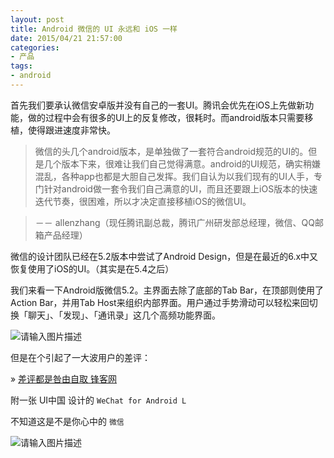 ```yaml
---
layout: post
title: Android 微信的 UI 永远和 iOS 一样
date: 2015/04/21 21:57:00
categories:
- 产品
tags:
- android
---
```


首先我们要承认微信安卓版并没有自己的一套UI。腾讯会优先在iOS上先做新功能，做的过程中会有很多的UI上的反复修改，很耗时。而android版本只需要移植，使得跟进速度非常快。

> 微信的头几个android版本，是单独做了一套符合android规范的UI的。但是几个版本下来，很难让我们自己觉得满意。android的UI规范，确实稍嫌混乱，各种app也都是大胆自己发挥。我们自认为以我们现有的UI人手，专门针对android做一套令我们自己满意的UI，而且还要跟上iOS版本的快速迭代节奏，很困难，所以才决定直接移植iOS的微信UI。

> －－ allenzhang（现任腾讯副总裁，腾讯广州研发部总经理，微信、QQ邮箱产品经理）

微信的设计团队已经在5.2版本中尝试了Android Design，但是在最近的6.x中又恢复使用了iOS的UI。（其实是在5.4之后）

我们来看一下Android版微信5.2。主界面去除了底部的Tab Bar，在顶部则使用了Action Bar，并用Tab Host来组织内部界面。用户通过手势滑动可以轻松来回切换「聊天」、「发现」、「通讯录」这几个高频功能界面。

![请输入图片描述][1]

但是在个引起了一大波用户的差评：

» [差评都是咎由自取 锋客网][2]

附一张 UI中国 设计的 `WeChat for Android L`

不知道这是不是你心中的 `微信`

![请输入图片描述][3]

 [1]: http://pic1.zhimg.com/fa7953309a81dd5bb07f51ca3feaf330_b.jpg

 [2]: http://www.phonekr.com/blame-yourselves-for-poor-ratings/

 [3]: http://pic3.zhimg.com/0172708847365fe32b3ca4adf5dde53a_b.jpg
